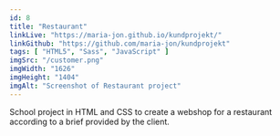 ```yaml
---
id: 8
title: "Restaurant"
linkLive: "https://maria-jon.github.io/kundprojekt/"
linkGithub: "https://github.com/maria-jon/kundprojekt"
tags: [ "HTML5", "Sass", "JavaScript" ]
imgSrc: "/customer.png"
imgWidth: "1626"
imgHeight: "1404"
imgAlt: "Screenshot of Restaurant project"
---
```


School project in HTML and CSS to create a webshop for a restaurant according to a brief provided by the client.
